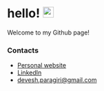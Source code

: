 # hello! <img src="https://media.giphy.com/media/hvRJCLFzcasrR4ia7z/giphy.gif" width="25px">

Welcome to my Github page!


### Contacts
* [Personal website](https://andreagrigoletto.com/)
* [LinkedIn](https://www.linkedin.com/in/andrea-grigoletto/)
* devesh.paragiri@gmail.com
